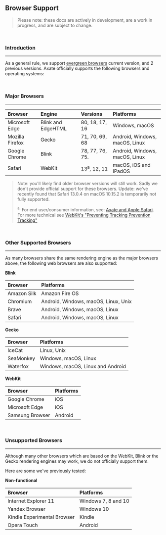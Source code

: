 ## Browser Support

> Please note: these docs are actively in development, are a work in progress, and are subject to change. 

&nbsp;


### Introduction  
---

As a general rule, we support [evergreen browsers](https://www.techopedia.com/definition/31094/evergreen-browser) current version, and 2 previous versions. 
Axate officially supports the following browsers and operating systems:

&nbsp;


### Major Browsers
---

| Browser         | Engine             | Versions                   | Platforms                      |
|:----------------|:-------------------|:---------------------------|:-------------------------------|
| Microsoft Edge  | Blink and EdgeHTML | 80, 18, 17, 16             | Windows, macOS                 |
| Mozilla Firefox | Gecko              | 71, 70, 69, 68             | Android, Windows, macOS, Linux |
| Google Chrome   | Blink              | 78, 77, 76, 75.            | Android, Windows, macOS, Linux |
| Safari          | WebKit             | 13<sup>a</sup>, 12, 11     | macOS, iOS and iPadOS          |

> Note: you'll likely find older browser versions will still work. Sadly we don't provide official support for these browsers.
> Update: we've recently found that Safari 13.0.4 on macOS 10.15.2 is temporarily not fully supported.
> 
> <sup>a.</sup> For end user/consumer information, see: [Axate and Apple Safari](https://www.axate.com/safari-faqs). 
> For more technical see [WebKit's "Preventing Tracking Prevention Tracking"](https://webkit.org/blog/9661/preventing-tracking-prevention-tracking/)

&nbsp;


### Other Supported Browsers
---

As many browsers share the same rendering engine as the major browsers above, the following web browsers are also supported:


**Blink**  

| Browser                     | Platforms                            |
|:----------------------------|:-------------------------------------|
| Amazon Silk                 | Amazon Fire OS                       |
| Chromium                    | Android, Windows, macOS, Linux, Unix |
| Brave                       | Android, Windows, macOS, Linux       |
| Safari                      | Android, Windows, macOS, Linux       |


**Gecko**

| Browser                     | Platforms                            |
|:----------------------------|:-------------------------------------|
| IceCat                      | Linux, Unix                          | 
| SeaMonkey                   | Windows, macOS, Linux                | 
| Waterfox                    | Windows, macOS, Linux and Android    |


**WebKit**

| Browser                     | Platforms                            |
|:----------------------------|:-------------------------------------|
| Google Chrome               | iOS                                  |
| Microsoft Edge              | iOS                                  |
| Samsung Browser             | Android                              |

&nbsp;


### Unsupported Browsers

---


Although many other browsers which are based on the WebKit, Blink or the Gecko rendering engines may work, we do not officially support them. 

Here are some we've previously tested: 


**Non-functional**

| Browser                     | Platforms                            |
|:----------------------------|:-------------------------------------|
| Internet Explorer 11        | Windows 7, 8 and 10                  |
| Yandex Browser              | Windows 10                           |
| Kindle Experimental Browser | Kindle                               |
| Opera Touch                 | Android                              |

